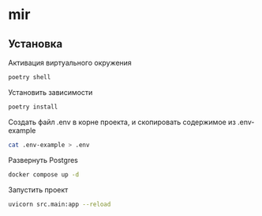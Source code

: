 # mir

## Установка   
Активация виртуального окружения
```sh
poetry shell
```
Установить зависимости
```sh
poetry install
```
Создать файл .env в корне проекта, и скопировать содержимое из .env-example
```sh
cat .env-example > .env
```
Развернуть Postgres 
```sh
docker compose up -d
```
Запустить проект
```sh
uvicorn src.main:app --reload
```